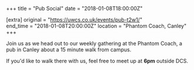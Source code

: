 +++
title = "Pub Social"
date = "2018-01-08T18:00:00Z"

[extra]
original = "https://uwcs.co.uk/events/pub-t2w1/"    
end_time = "2018-01-08T20:00:00Z"
location = "Phantom Coach, Canley"
+++

Join us as we head out to our weekly gathering at the Phantom Coach, a pub in Canley about a 15 minute walk from campus.

  

If you'd like to walk there with us, feel free to meet up at **6pm** outside DCS.

